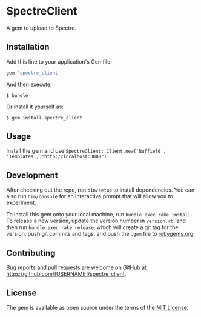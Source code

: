 # SpectreClient

A gem to upload to Spectre.

## Installation

Add this line to your application's Gemfile:

```ruby
gem 'spectre_client'
```

And then execute:

    $ bundle

Or install it yourself as:

    $ gem install spectre_client

## Usage

Install the gem and use `SpectreClient::Client.new('Nuffield', 'Templates', "http://localhost:3000")`

## Development

After checking out the repo, run `bin/setup` to install dependencies. You can also run `bin/console` for an interactive prompt that will allow you to experiment.

To install this gem onto your local machine, run `bundle exec rake install`. To release a new version, update the version number in `version.rb`, and then run `bundle exec rake release`, which will create a git tag for the version, push git commits and tags, and push the `.gem` file to [rubygems.org](https://rubygems.org).

## Contributing

Bug reports and pull requests are welcome on GitHub at https://github.com/[USERNAME]/spectre_client.


## License

The gem is available as open source under the terms of the [MIT License](http://opensource.org/licenses/MIT).
